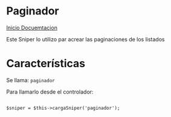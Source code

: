 Paginador
=========

[Inicio Docuemtacion][1]

Este Sniper lo utilizo par acrear las paginaciones de los listados

# Características

Se llama: `paginador`

Para llamarlo desde el controlador:

```

$sniper = $this->cargaSniper('paginador');


```

[1]: Inicio_Documentacion.md
